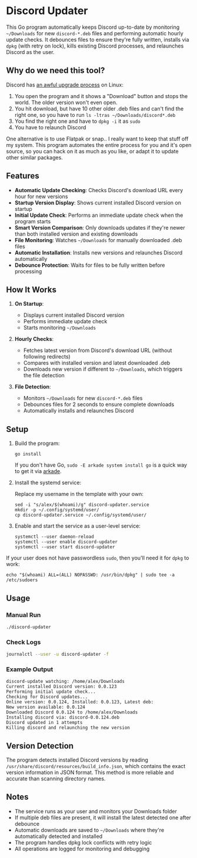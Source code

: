 # Discord Updater

This Go program automatically keeps Discord up-to-date by monitoring `~/Downloads` for new `discord-*.deb` files and performing automatic hourly update checks. It debounces files to ensure they're fully written, installs via `dpkg` (with retry on lock), kills existing Discord processes, and relaunches Discord as the user.

## Why do we need this tool?

Discord has [an awful upgrade process](https://x.com/alexellisuk/status/1968230950342652296) on Linux:

1. You open the program and it shows a "Download" button and stops the world. The older version won't even open.
2. You hit download, but have 10 other older .deb files and can't find the right one, so you have to run `ls -ltras ~/Downloads/discord*.deb`
3. You find the right one and have to `dpkg -i` it as `sudo`
4. You have to relaunch Discord

One alternative is to use Flatpak or snap.. I really want to keep that stuff off my system. This program automates the entire process for you and it's open source, so you can hack on it as much as you like, or adapt it to update other similar packages.

## Features

- **Automatic Update Checking**: Checks Discord's download URL every hour for new versions
- **Startup Version Display**: Shows current installed Discord version on startup
- **Initial Update Check**: Performs an immediate update check when the program starts
- **Smart Version Comparison**: Only downloads updates if they're newer than both installed version and existing downloads
- **File Monitoring**: Watches `~/Downloads` for manually downloaded .deb files
- **Automatic Installation**: Installs new versions and relaunches Discord automatically
- **Debounce Protection**: Waits for files to be fully written before processing

## How It Works

1. **On Startup**:
   - Displays current installed Discord version
   - Performs immediate update check
   - Starts monitoring `~/Downloads`

2. **Hourly Checks**:
   - Fetches latest version from Discord's download URL (without following redirects)
   - Compares with installed version and latest downloaded .deb
   - Downloads new version if different to `~/Downloads`, which triggers the file detection

3. **File Detection**:
   - Monitors `~/Downloads` for new `discord-*.deb` files
   - Debounces files for 2 seconds to ensure complete downloads
   - Automatically installs and relaunches Discord

## Setup

1. Build the program:
   ```
   go install
   ```

   If you don't have Go, `sudo -E arkade system install go` is a quick way to get it via [arkade](https://arkade.dev).

2. Install the systemd service:

   Replace my username in the template with your own:

   ```
   sed -i "s/alex/$(whoami)/g" discord-updater.service
   mkdir -p ~/.config/systemd/user/
   cp discord-updater.service ~/.config/systemd/user/
   ```

3. Enable and start the service as a user-level service:
   ```
   systemctl --user daemon-reload
   systemctl --user enable discord-updater
   systemctl --user start discord-updater
   ```

If your user does not have passwordless `sudo`, then you'll need it for `dpkg` to work:

```
echo "$(whoami) ALL=(ALL) NOPASSWD: /usr/bin/dpkg" | sudo tee -a /etc/sudoers
```

## Usage

### Manual Run
```bash
./discord-updater
```

### Check Logs

```bash
journalctl --user -u discord-updater -f
```

### Example Output

```
discord-update watching: /home/alex/Downloads
Current installed Discord version: 0.0.123
Performing initial update check...
Checking for Discord updates...
Online version: 0.0.124, Installed: 0.0.123, Latest deb:
New version available: 0.0.124
Downloaded Discord 0.0.124 to /home/alex/Downloads
Installing discord via: discord-0.0.124.deb
Discord updated in 1 attempts
Killing discord and relaunching the new version
```

## Version Detection

The program detects installed Discord versions by reading `/usr/share/discord/resources/build_info.json`, which contains the exact version information in JSON format. This method is more reliable and accurate than scanning directory names.

## Notes

- The service runs as your user and monitors your Downloads folder
- If multiple deb files are present, it will install the latest detected one after debounce
- Automatic downloads are saved to `~/Downloads` where they're automatically detected and installed
- The program handles dpkg lock conflicts with retry logic
- All operations are logged for monitoring and debugging
